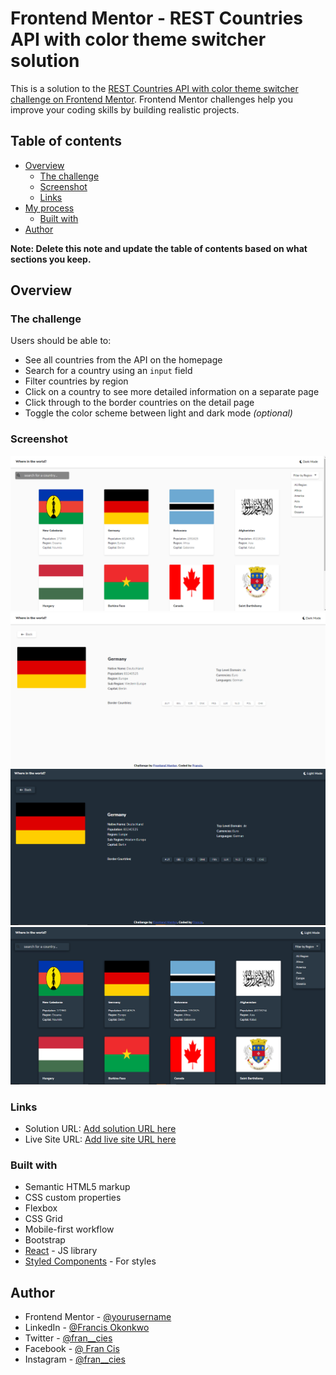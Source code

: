 # Frontend Mentor - REST Countries API with color theme switcher solution

This is a solution to the [REST Countries API with color theme switcher challenge on Frontend Mentor](https://www.frontendmentor.io/challenges/rest-countries-api-with-color-theme-switcher-5cacc469fec04111f7b848ca). Frontend Mentor challenges help you improve your coding skills by building realistic projects. 

## Table of contents

- [Overview](#overview)
  - [The challenge](#the-challenge)
  - [Screenshot](#screenshot)
  - [Links](#links)
- [My process](#my-process)
  - [Built with](#built-with)
- [Author](#author)

**Note: Delete this note and update the table of contents based on what sections you keep.**

## Overview

### The challenge

Users should be able to:

- See all countries from the API on the homepage
- Search for a country using an `input` field
- Filter countries by region
- Click on a country to see more detailed information on a separate page
- Click through to the border countries on the detail page
- Toggle the color scheme between light and dark mode *(optional)*

### Screenshot

![screenshot](./shot1.png)
![screenshot](./shot2.png)
![screenshot](./shot3.png)
![screenshot](./shot4.png)


### Links

- Solution URL: [Add solution URL here](https://github.com/Bluebberies/rest-countries-api)
- Live Site URL: [Add live site URL here](https://francisrestcountryapi.netlify.app/)

### Built with

- Semantic HTML5 markup
- CSS custom properties
- Flexbox
- CSS Grid
- Mobile-first workflow
- Bootstrap
- [React](https://reactjs.org/) - JS library
- [Styled Components](https://styled-components.com/) - For styles

## Author

- Frontend Mentor - [@yourusername](https://www.frontendmentor.io/profile/Bluebberies)
- LinkedIn - [@Francis Okonkwo](https://www.linkedin.com/in/francis-okonkwo-51a388232/)
- Twitter - [@fran__cies](https://twitter.com/fran__cies)
- Facebook - [@ Fran Cis](https://web.facebook.com/francis.okonkwo.946517)
- Instagram - [@fran__cies](https://www.instagram.com/fran__cies/)